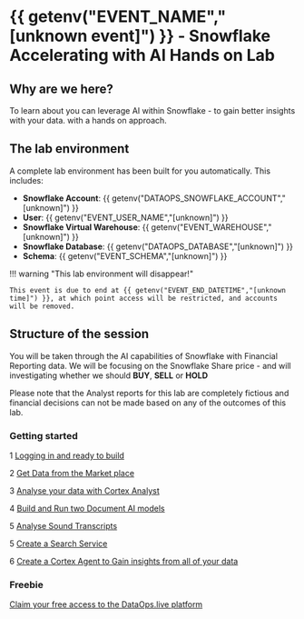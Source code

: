 # {{ getenv("EVENT_NAME","[unknown event]") }} - Snowflake Accelerating with AI Hands on Lab

## Why are we here?

To learn about you can leverage AI within Snowflake - to gain better insights with your data. with a hands on approach.

## The lab environment

A complete lab environment has been built for you automatically. This includes:

- **Snowflake Account**: {{ getenv("DATAOPS_SNOWFLAKE_ACCOUNT","[unknown]") }}
- **User**: {{ getenv("EVENT_USER_NAME","[unknown]") }}
- **Snowflake Virtual Warehouse**: {{ getenv("EVENT_WAREHOUSE","[unknown]") }}
- **Snowflake Database**: {{ getenv("DATAOPS_DATABASE","[unknown]") }}
- **Schema**: {{ getenv("EVENT_SCHEMA","[unknown]") }}

!!! warning "This lab environment will disappear!"

    This event is due to end at {{ getenv("EVENT_END_DATETIME","[unknown time]") }}, at which point access will be restricted, and accounts will be removed.

## Structure of the session

You will be taken through the AI capabilities of Snowflake with Financial Reporting data.  We will be focusing on the Snowflake Share price - and will investigating whether we should **BUY**, **SELL** or **HOLD**

Please note that the Analyst reports for this lab are completely fictious and financial decisions can not be made based on any of the outcomes of this lab.

### Getting started

1 [Logging in and ready to build](step1.md)

2 [Get Data from the Market place](step2.md)

3 [Analyse your data with Cortex Analyst](step3.md)

4 [Build and Run two Document AI models](step4.md)

5 [Analyse Sound Transcripts](step5.md)

5 [Create a Search Service](step6.md)

6 [Create a Cortex Agent to Gain insights from all of your data](step7.md)



### Freebie

[Claim your free access to the DataOps.live platform](cta.md)

